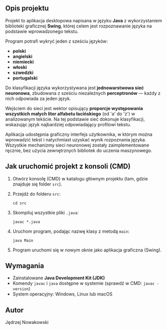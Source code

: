 ## Opis projektu

Projekt to aplikacja desktopowa napisana w języku **Java** z wykorzystaniem biblioteki graficznej **Swing**, której celem jest rozpoznawanie języka na podstawie wprowadzonego tekstu.

Program potrafi wykryć jeden z sześciu języków:
- **polski**
- **angielski**
- **niemiecki**
- **włoski**
- **szwedzki**
- **portugalski**

Do klasyfikacji języka wykorzystywana jest **jednowarstwowa sieć neuronowa**, zbudowana z sześciu niezależnych **perceptronów** — każdy z nich odpowiada za jeden język.

Wejściem do sieci jest wektor opisujący **proporcje występowania wszystkich małych liter alfabetu łacińskiego** (od 'a' do 'z') w analizowanym tekście. Na tej podstawie sieć dokonuje klasyfikacji, wskazując język najbardziej odpowiadający profilowi tekstu.

Aplikacja udostępnia graficzny interfejs użytkownika, w którym można wprowadzić tekst i natychmiast uzyskać wynik rozpoznania języka. Wszystkie mechanizmy sieci neuronowej zostały zaimplementowane ręcznie, bez użycia zewnętrznych bibliotek do uczenia maszynowego.

## Jak uruchomić projekt z konsoli (CMD)

1. Otwórz konsolę (CMD) w katalogu głównym projektu (tam, gdzie znajduje się folder `src`).
2. Przejdź do folderu `src`:

   ```
   cd src
   ```

3. Skompiluj wszystkie pliki `.java`:

   ```
   javac *.java
   ```

4. Uruchom program, podając nazwę klasy z metodą `main`:

   ```
   java Main
   ```

5. Program uruchomi się w nowym oknie jako aplikacja graficzna (Swing).

## Wymagania

- Zainstalowane **Java Development Kit (JDK)**
- Komendy `javac` i `java` dostępne w systemie (sprawdź w CMD: `javac -version`)
- System operacyjny: Windows, Linux lub macOS

## Autor

Jędrzej Nowakowski
